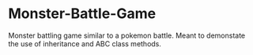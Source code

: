 # Monster-Battle-Game
Monster battling game similar to a pokemon battle. Meant to demonstate the use of inheritance and ABC class methods.
